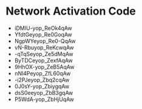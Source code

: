 # Network Activation Code
* iDMIU-yop_ReOk4qAw
* YfdtGeyop_Re0GoqAw
* NgpWYeyop_Re0-QqAw
* vN-Rbuyop_ReKcwqAw
* -qTqSeyop_Ze5dMqAw
* ByTDCeyop_ZexfAqAw
* 9HhOX-yop_ZeB5AqAw
* nNl4Peyop_ZfL60qAw
* -i2PJeyop_Zbq2cqAw
* 0J0sY-yop_ZbiygqAw
* dsS0eeyop_ZbB3gqAw
* P5WdA-yop_ZbHjUqAw